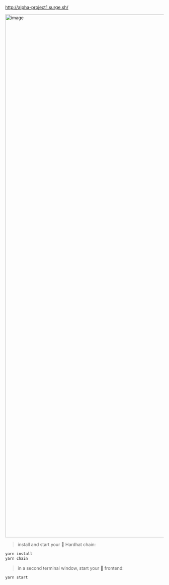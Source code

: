 
http://alpha-project1.surge.sh/


<img width="1658" alt="image" src="https://user-images.githubusercontent.com/76119744/170953501-378b310d-f120-4d4a-8bd9-40845c0a4c51.png">


> install and start your 👷‍ Hardhat chain:

```bash
yarn install
yarn chain
```

> in a second terminal window, start your 📱 frontend:

```bash
yarn start
```

 
